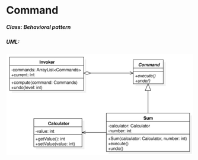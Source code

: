 # Command

##### Class: Behavioral pattern

##### UML:

<img src="https://github.com/CamiloJr/design-patterns-gof/blob/main/command/command-uml.jpg" width="800" />

